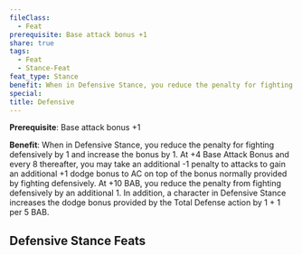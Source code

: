 ```yaml
---
fileClass:
  - Feat
prerequisite: Base attack bonus +1
share: true
tags:
  - Feat
  - Stance-Feat
feat_type: Stance
benefit: When in Defensive Stance, you reduce the penalty for fighting defensively by 1 and increase the bonus by 1. At +4 Base Attack Bonus and every 8 thereafter, you may take an additional -1 penalty to attacks to gain an additional +1 dodge bonus to AC on top of the bonus normally provided by fighting defensively. At +10 BAB, you reduce the penalty from fighting defensively by an additional 1. In addition, a character in Defensive Stance increases the dodge bonus provided by the Total Defense action by 1 + 1 per 5 BAB.
special: 
title: Defensive
---
```

**Prerequisite**: Base attack bonus +1

**Benefit**: When in Defensive Stance, you reduce the penalty for fighting defensively by 1 and increase the bonus by 1. At +4 Base Attack Bonus and every 8 thereafter, you may take an additional -1 penalty to attacks to gain an additional +1 dodge bonus to AC on top of the bonus normally provided by fighting defensively. At +10 BAB, you reduce the penalty from fighting defensively by an additional 1. In addition, a character in Defensive Stance increases the dodge bonus provided by the Total Defense action by 1 + 1 per 5 BAB.
## Defensive Stance Feats

